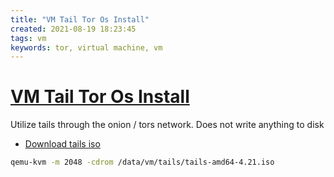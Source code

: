 ```yaml
---
title: "VM Tail Tor Os Install"
created: 2021-08-19 18:23:45
tags: vm
keywords: tor, virtual machine, vm
---
```


# [VM Tail Tor Os Install](https://fedoratips.wordpress.com/2013/05/29/run-tails-in-a-virtual-machine-for-anonymous-internet-access/)

Utilize tails through the onion / tors network.  Does not write anything to disk

- [Download tails iso](https://tails.boum.org/install/vm-download/index.en.html)

```bash
qemu-kvm -m 2048 -cdrom /data/vm/tails/tails-amd64-4.21.iso
```
